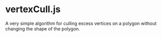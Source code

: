 # vertexCull.js
A very simple algorithm for culling excess vertices on a polygon without changing the shape of the polygon.

